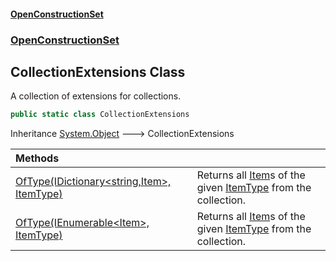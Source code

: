 #### [OpenConstructionSet](index 'index')
### [OpenConstructionSet](index#OpenConstructionSet 'OpenConstructionSet')
## CollectionExtensions Class
A collection of extensions for collections.  
```csharp
public static class CollectionExtensions
```

Inheritance [System.Object](https://docs.microsoft.com/en-us/dotnet/api/System.Object 'System.Object') &#129106; CollectionExtensions  

| Methods | |
| :--- | :--- |
| [OfType(IDictionary&lt;string,Item&gt;, ItemType)](xPVyQAp2yZZOi0xBZ9NTCA 'OpenConstructionSet.CollectionExtensions.OfType(System.Collections.Generic.IDictionary&lt;string,OpenConstructionSet.Models.Item&gt;, OpenConstructionSet.Models.ItemType)') | Returns all [Item](Z9pYmp3jhG_PhNCQ0nlOeg 'OpenConstructionSet.Models.Item')s of the given [ItemType](QKunUA3okX9+HGcnTOur3g 'OpenConstructionSet.Models.ItemType') from the collection.<br/> |
| [OfType(IEnumerable&lt;Item&gt;, ItemType)](zMzpZ1ybEcj5z_pZSsrruA 'OpenConstructionSet.CollectionExtensions.OfType(System.Collections.Generic.IEnumerable&lt;OpenConstructionSet.Models.Item&gt;, OpenConstructionSet.Models.ItemType)') | Returns all [Item](Z9pYmp3jhG_PhNCQ0nlOeg 'OpenConstructionSet.Models.Item')s of the given [ItemType](QKunUA3okX9+HGcnTOur3g 'OpenConstructionSet.Models.ItemType') from the collection.<br/> |

